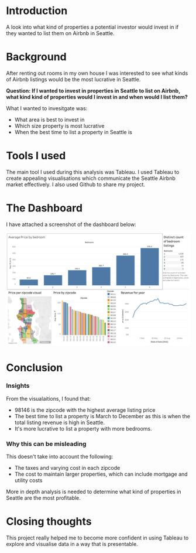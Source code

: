 # Introduction
A look into what kind of properties a potential investor would invest in if they wanted to list them on Airbnb in Seattle.

# Background
After renting out rooms in my own house I was interested to see what kinds of Airbnb listings would be the most lucrative in Seattle. 

**Question: If I wanted to invest in properties in Seattle to list on Airbnb, what kind kind of properties would I invest in and when would I list them?**

What I wanted to invesitgate was:

- What area is best to invest in
- Which size property is most lucrative
- When the best time to list a property in Seattle is

# Tools I used
The main tool I used during this analysis was Tableau. I used Tableau to create appealing visualisations which communicate the Seattle Airbnb market effectively. I also used Github to share my project. 

# The Dashboard 
I have attached a screenshot of the dashboard below:

![Dashboard](https://github.com/Zain4999/Seattle_Airbnb/blob/main/Seattle%20Airbnb%20Dashboard.png)

# Conclusion

### Insights

From the visualaitions, I found that:

- 98146 is the zipcode with the highest average listing price
- The best time to list a property is March to December as this is when the total listing revenue is high in Seattle.
- It's more lucrative to list a property with more bedrooms.

### Why this can be misleading

This doesn't take into account the following:

- The taxes and varying cost in each zipcode
- The cost to maintain larger properties, which can include mortgage and utility costs

More in depth analysis is needed to determine what kind of properties in Seattle are the most profitable. 

# Closing thoughts

This project really helped me to become more confident in using Tableau to explore and visualise data in a way that is presentable. 

